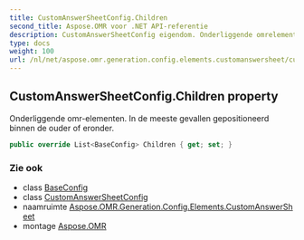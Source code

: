 ```yaml
---
title: CustomAnswerSheetConfig.Children
second_title: Aspose.OMR voor .NET API-referentie
description: CustomAnswerSheetConfig eigendom. Onderliggende omrelementen. In de meeste gevallen gepositioneerd binnen de ouder of eronder.
type: docs
weight: 100
url: /nl/net/aspose.omr.generation.config.elements.customanswersheet/customanswersheetconfig/children/
---
```

## CustomAnswerSheetConfig.Children property

Onderliggende omr-elementen. In de meeste gevallen gepositioneerd binnen de ouder of eronder.

```csharp
public override List<BaseConfig> Children { get; set; }
```

### Zie ook

* class [BaseConfig](../../../aspose.omr.generation.config/baseconfig/)
* class [CustomAnswerSheetConfig](../)
* naamruimte [Aspose.OMR.Generation.Config.Elements.CustomAnswerSheet](../../customanswersheetconfig/)
* montage [Aspose.OMR](../../../)


